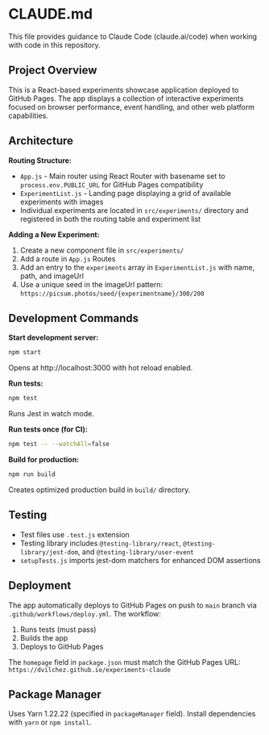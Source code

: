 # CLAUDE.md

This file provides guidance to Claude Code (claude.ai/code) when working with code in this repository.

## Project Overview

This is a React-based experiments showcase application deployed to GitHub Pages. The app displays a collection of interactive experiments focused on browser performance, event handling, and other web platform capabilities.

## Architecture

**Routing Structure:**
- `App.js` - Main router using React Router with basename set to `process.env.PUBLIC_URL` for GitHub Pages compatibility
- `ExperimentList.js` - Landing page displaying a grid of available experiments with images
- Individual experiments are located in `src/experiments/` directory and registered in both the routing table and experiment list

**Adding a New Experiment:**
1. Create a new component file in `src/experiments/`
2. Add a route in `App.js` Routes
3. Add an entry to the `experiments` array in `ExperimentList.js` with name, path, and imageUrl
4. Use a unique seed in the imageUrl pattern: `https://picsum.photos/seed/{experimentname}/300/200`

## Development Commands

**Start development server:**
```bash
npm start
```
Opens at http://localhost:3000 with hot reload enabled.

**Run tests:**
```bash
npm test
```
Runs Jest in watch mode.

**Run tests once (for CI):**
```bash
npm test -- --watchAll=false
```

**Build for production:**
```bash
npm run build
```
Creates optimized production build in `build/` directory.

## Testing

- Test files use `.test.js` extension
- Testing library includes `@testing-library/react`, `@testing-library/jest-dom`, and `@testing-library/user-event`
- `setupTests.js` imports jest-dom matchers for enhanced DOM assertions

## Deployment

The app automatically deploys to GitHub Pages on push to `main` branch via `.github/workflows/deploy.yml`. The workflow:
1. Runs tests (must pass)
2. Builds the app
3. Deploys to GitHub Pages

The `homepage` field in `package.json` must match the GitHub Pages URL: `https://dvilchez.github.io/experiments-claude`

## Package Manager

Uses Yarn 1.22.22 (specified in `packageManager` field). Install dependencies with `yarn` or `npm install`.
